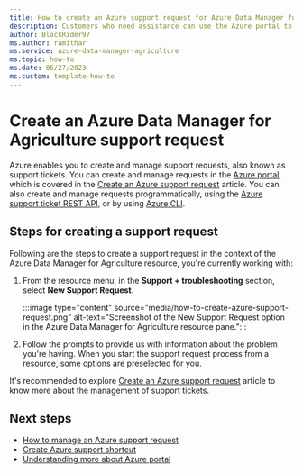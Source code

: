 ```yaml
---
title: How to create an Azure support request for Azure Data Manager for Agriculture resource
description: Customers who need assistance can use the Azure portal to find self-service solutions and to create and manage support requests for Azure Data Manager for Agriculture resource.
author: BlackRider97
ms.author: ramithar
ms.service: azure-data-manager-agriculture
ms.topic: how-to
ms.date: 06/27/2023
ms.custom: template-how-to
---
```


# Create an Azure Data Manager for Agriculture support request

Azure enables you to create and manage support requests, also known as support tickets. You can create and manage requests in the [Azure portal](https://portal.azure.com), which is covered in the [Create an Azure support request](/azure/azure-portal/supportability/how-to-create-azure-support-request) article. You can also create and manage requests programmatically, using the [Azure support ticket REST API](/rest/api/support), or by using [Azure CLI](/cli/azure/azure-cli-support-request).

## Steps for creating a support request

Following are the steps to create a support request in the context of the Azure Data Manager for Agriculture resource, you're currently working with:

1. From the resource menu, in the **Support + troubleshooting** section, select **New Support Request**.

   :::image type="content" source="media/how-to-create-azure-support-request.png" alt-text="Screenshot of the New Support Request option in the Azure Data Manager for Agriculture resource pane.":::

2. Follow the prompts to provide us with information about the problem you're having. When you start the support request process from a resource, some options are preselected for you.

It's recommended to explore [Create an Azure support request](/azure/azure-portal/supportability/how-to-create-azure-support-request) article to know more about the management of support tickets.

## Next steps

- [How to manage an Azure support request](/azure/azure-portal/supportability/how-to-manage-azure-support-request)
- [Create Azure support shortcut](https://azure.microsoft.com/support/create-ticket)
- [Understanding more about Azure portal](/azure/azure-portal)
